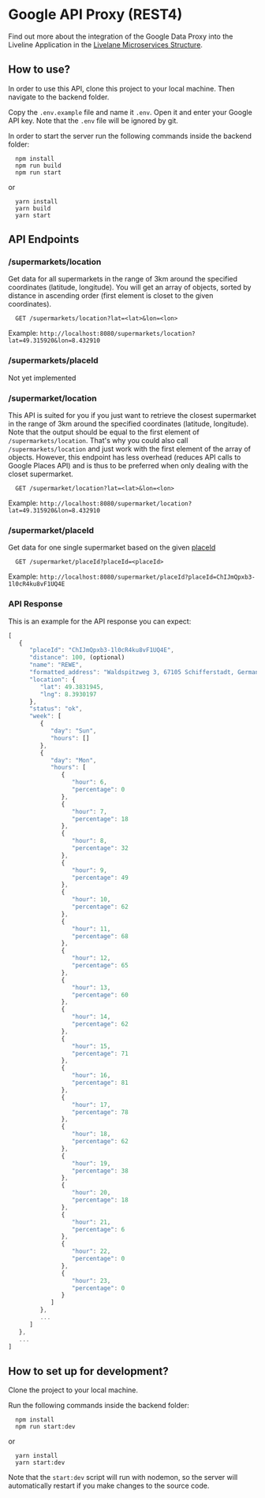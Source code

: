 # Google API Proxy (REST4)
Find out more about the integration of the Google Data Proxy into the Liveline Application in the [Livelane Microservices Structure](https://docs.google.com/document/d/1RLdGLrOS8xFzT58jS5aggvNy8lCMdPbxYCEXZ2F2ziw/edit).

## How to use?
In order to use this API, clone this project to your local machine. Then navigate to the backend folder.

Copy the `.env.example` file and name it `.env`. Open it and enter your Google API key. Note that the `.env` file will be ignored by git.

In order to start the server run the following commands inside the backend folder:

      npm install
      npm run build
      npm run start

or

      yarn install
      yarn build
      yarn start

## API Endpoints
### /supermarkets/location
Get data for all supermarkets in the range of 3km around the specified coordinates (latitude, longitude). You will get an array of objects, sorted by distance in ascending order (first element is closet to the given coordinates).
            
      GET /supermarkets/location?lat=<lat>&lon=<lon>

Example: `http://localhost:8080/supermarkets/location?lat=49.315920&lon=8.432910`

### /supermarkets/placeId
Not yet implemented

### /supermarket/location
This API is suited for you if you just want to retrieve the closest supermarket in the range of 3km around the specified coordinates (latitude, longitude). Note that the output should be equal to the first element of `/supermarkets/location`. That's why you could also call `/supermarkets/location` and just work with the first element of the array of objects. However, this endpoint has less overhead (reduces API calls to Google Places API) and is thus to be preferred when only dealing with the closet supermarket.

      GET /supermarket/location?lat=<lat>&lon=<lon>

Example: `http://localhost:8080/supermarket/location?lat=49.315920&lon=8.432910`

### /supermarket/placeId
Get data for one single supermarket based on the given [placeId](https://developers.google.com/places/place-id?hl=de)
            
      GET /supermarket/placeId?placeId=<placeId>

Example: `http://localhost:8080/supermarket/placeId?placeId=ChIJmQpxb3-1l0cR4ku8vF1UQ4E`

### API Response
This is an example for the API response you can expect:
```javascript
[
   {
      "placeId": "ChIJmQpxb3-1l0cR4ku8vF1UQ4E",
      "distance": 100, (optional)
      "name": "REWE",
      "formatted_address": "Waldspitzweg 3, 67105 Schifferstadt, Germany",
      "location": {
         "lat": 49.3831945,
         "lng": 8.3930197
      },
      "status": "ok",
      "week": [
         {
            "day": "Sun",
            "hours": []
         },
         {
            "day": "Mon",
            "hours": [
               {
                  "hour": 6,
                  "percentage": 0
               },
               {
                  "hour": 7,
                  "percentage": 18
               },
               {
                  "hour": 8,
                  "percentage": 32
               },
               {
                  "hour": 9,
                  "percentage": 49
               },
               {
                  "hour": 10,
                  "percentage": 62
               },
               {
                  "hour": 11,
                  "percentage": 68
               },
               {
                  "hour": 12,
                  "percentage": 65
               },
               {
                  "hour": 13,
                  "percentage": 60
               },
               {
                  "hour": 14,
                  "percentage": 62
               },
               {
                  "hour": 15,
                  "percentage": 71
               },
               {
                  "hour": 16,
                  "percentage": 81
               },
               {
                  "hour": 17,
                  "percentage": 78
               },
               {
                  "hour": 18,
                  "percentage": 62
               },
               {
                  "hour": 19,
                  "percentage": 38
               },
               {
                  "hour": 20,
                  "percentage": 18
               },
               {
                  "hour": 21,
                  "percentage": 6
               },
               {
                  "hour": 22,
                  "percentage": 0
               },
               {
                  "hour": 23,
                  "percentage": 0
               }
            ]
         },
         ...
      ]
   },
   ...
]
```

## How to set up for development?
Clone the project to your local machine.

Run the following commands inside the backend folder:
      
      npm install
      npm run start:dev

or

      yarn install
      yarn start:dev

Note that the `start:dev` script will run with nodemon, so the server will automatically restart if you make changes to the source code.
